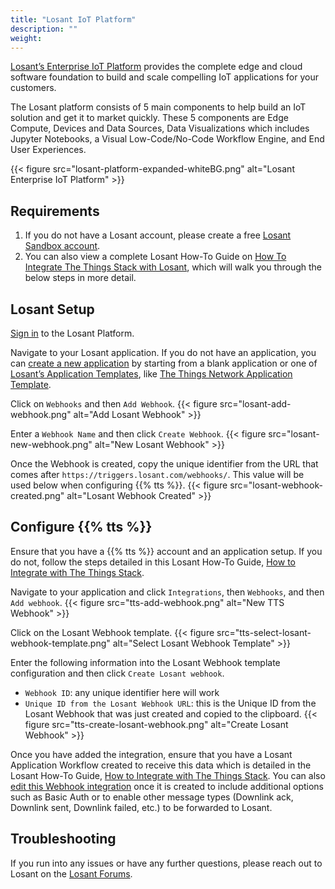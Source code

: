```yaml
---
title: "Losant IoT Platform"
description: ""
weight: 
---
```


[Losant’s Enterprise IoT Platform](https://www.losant.com/) provides the complete edge and cloud software foundation to build and scale compelling IoT applications for your customers.

The Losant platform consists of 5 main components to help build an IoT solution and get it to market quickly. These 5 components are Edge Compute, Devices and Data Sources, Data Visualizations which includes Jupyter Notebooks, a Visual Low-Code/No-Code Workflow Engine, and End User Experiences.

{{< figure src="losant-platform-expanded-whiteBG.png" alt="Losant Enterprise IoT Platform" >}}

## Requirements

1. If you do not have a Losant account, please create a free [Losant Sandbox account](https://www.losant.com/iot-platform/sandbox).
2. You can also view a complete Losant How-To Guide on [How To Integrate The Things Stack with Losant](https://docs.losant.com/guides/how-to-integrate-with-the-things-stack/), which will walk you through the below steps in more detail.

## Losant Setup

[Sign in](https://accounts.losant.com/signin) to the Losant Platform.

Navigate to your Losant application. If you do not have an application, you can [create a new application](https://docs.losant.com/applications/overview/) by starting from a blank application or one of [Losant’s Application Templates](https://docs.losant.com/templates/overview/), like [The Things Network Application Template](https://docs.losant.com/templates/the-things-network/).

Click on `Webhooks` and then `Add Webhook`.
{{< figure src="losant-add-webhook.png" alt="Add Losant Webhook" >}}

Enter a `Webhook Name` and then click `Create Webhook`.
{{< figure src="losant-new-webhook.png" alt="New Losant Webhook" >}}

Once the Webhook is created, copy the unique identifier from the URL that comes after `https://triggers.losant.com/webhooks/`. This value will be used below when configuring {{% tts %}}.
{{< figure src="losant-webhook-created.png" alt="Losant Webhook Created" >}}

## Configure {{% tts %}}

Ensure that you have a {{% tts %}} account and an application setup. If you do not, follow the steps detailed in this Losant How-To Guide, [How to Integrate with The Things Stack](https://docs.losant.com/guides/how-to-integrate-with-the-things-stack/). 

Navigate to your application and click `Integrations`, then `Webhooks`, and then `Add webhook`.
{{< figure src="tts-add-webhook.png" alt="New TTS Webhook" >}}

Click on the Losant Webhook template.
{{< figure src="tts-select-losant-webhook-template.png" alt="Select Losant Webhook Template" >}}

Enter the following information into the Losant Webhook template configuration and then click `Create Losant webhook`.

- `Webhook ID`: any unique identifier here will work
- `Unique ID from the Losant Webhook URL`: this is the Unique ID from the Losant Webhook that was just created and copied to the clipboard.
{{< figure src="tts-create-losant-webhook.png" alt="Create Losant Webhook" >}}

Once you have added the integration, ensure that you have a Losant Application Workflow created to receive this data which is detailed in the Losant How-To Guide, [How to Integrate with The Things Stack](https://docs.losant.com/guides/how-to-integrate-with-the-things-stack/#step-7-create-a-losant-application-workflow-to-receive-data-from-the-lorawan-sensor-and-confirm-data-flow-to-losant-via-uplinks). You can also [edit this Webhook integration](https://docs.losant.com/guides/how-to-integrate-with-the-things-stack/#editing-your-losant-webhook-in-tts) once it is created to include additional options such as Basic Auth or to enable other message types (Downlink ack, Downlink sent, Downlink failed, etc.) to be forwarded to Losant.

## Troubleshooting

If you run into any issues or have any further questions, please reach out to Losant on the [Losant Forums](https://forums.losant.com/).